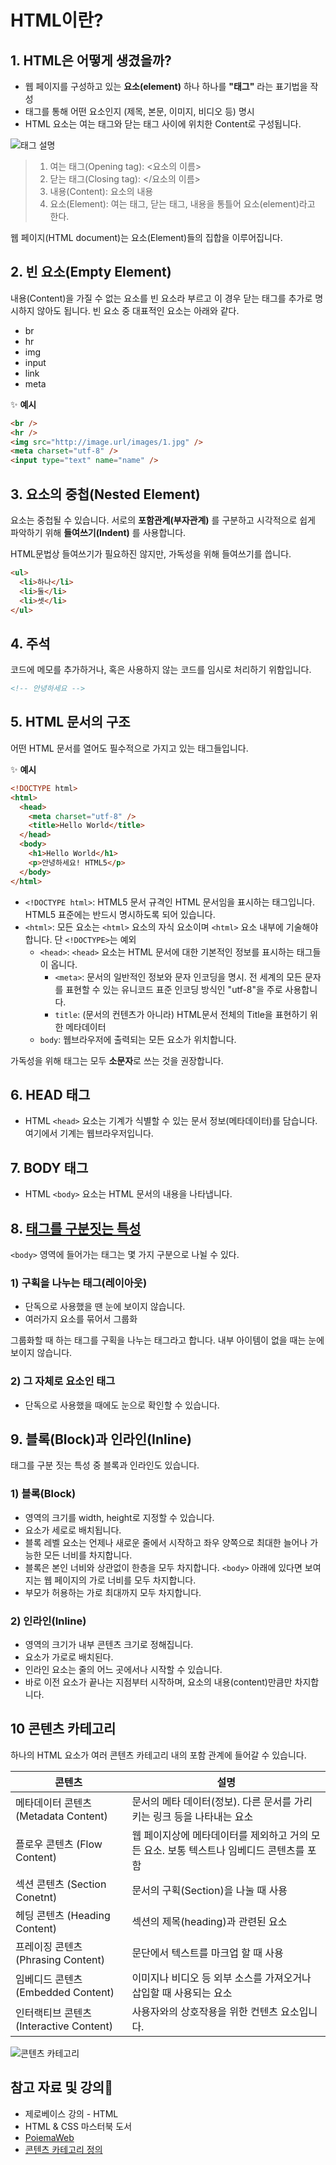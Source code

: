 # HTML이란?

## 1. HTML은 어떻게 생겼을까?

- 웹 페이지를 구성하고 있는 **요소(element)** 하나 하나를 **"태그"** 라는 표기법을 작성
- 태그를 통해 어떤 요소인지 (제목, 본문, 이미지, 비디오 등) 명시
- HTML 요소는 여는 태그와 닫는 태그 사이에 위치한 Content로 구성됩니다.

![태그 설명](./images/whatisHTML1.png)

> 1.  여는 태그(Opening tag): <요소의 이름>
> 2.  닫는 태그(Closing tag): </요소의 이름>
> 3.  내용(Content): 요소의 내용
> 4.  요소(Element): 여는 태그, 닫는 태그, 내용을 통틀어 요소(element)라고 한다.

웹 페이지(HTML document)는 요소(Element)들의 집합을 이루어집니다.

## 2. 빈 요소(Empty Element)

내용(Content)을 가질 수 없는 요소를 빈 요소라 부르고 이 경우 닫는 태그를 추가로 명시하지 않아도 됩니다.
빈 요소 중 대표적인 요소는 아래와 같다.

- br
- hr
- img
- input
- link
- meta

✨ **예시**

```html
<br />
<hr />
<img src="http://image.url/images/1.jpg" />
<meta charset="utf-8" />
<input type="text" name="name" />
```

## 3. 요소의 중첩(Nested Element)

요소는 중첩될 수 있습니다. 서로의 **포함관계(부자관계)** 를 구분하고 시각적으로 쉽게 파악하기 위해 **들여쓰기(Indent)** 를 사용합니다.

HTML문법상 들여쓰기가 필요하진 않지만, 가독성을 위해 들여쓰기를 씁니다.

```html
<ul>
  <li>하나</li>
  <li>둘</li>
  <li>셋</li>
</ul>
```


## 4. 주석

코드에 메모를 추가하거나, 혹은 사용하지 않는 코드를 임시로 처리하기 위함입니다.

```html
<!-- 안녕하세요 -->
```

## 5. HTML 문서의 구조

어떤 HTML 문서를 열어도 필수적으로 가지고 있는 태그들입니다.

✨ **예시**

```html
<!DOCTYPE html>
<html>
  <head>
    <meta charset="utf-8" />
    <title>Hello World</title>
  </head>
  <body>
    <h1>Hello World</h1>
    <p>안녕하세요! HTML5</p>
  </body>
</html>
```

- `<!DOCTYPE html>`: HTML5 문서 규격인 HTML 문서임을 표시하는 태그입니다. HTML5 표준에는 반드시 명시하도록 되어 있습니다.
- `<html>`: 모든 요소는 `<html>` 요소의 자식 요소이며 `<html>` 요소 내부에 기술해야 합니다. 단 `<!DOCTYPE>`는 예외
  - `<head>`: `<head>` 요소는 HTML 문서에 대한 기본적인 정보를 표시하는 태그들이 옵니다. 
    - `<meta>`: 문서의 일반적인 정보와 문자 인코딩을 명시. 전 세계의 모든 문자를 표현할 수 있는 유니코드 표준 인코딩 방식인 "utf-8"을 주로 사용합니다.
    - `title`: (문서의 컨텐츠가 아니라) HTML문서 전체의 Title을 표현하기 위한 메타데이터
  - `body`: 웹브라우저에 출력되는 모든 요소가 위치합니다.


가독성을 위해 태그는 모두 **소문자**로 쓰는 것을 권장합니다.

## 6. HEAD 태그

- HTML `<head>` 요소는 기계가 식별할 수 있는 문서 정보(메타데이터)를 담습니다. 여기에서 기계는 웹브라우저입니다.

## 7. BODY 태그

- HTML `<body>` 요소는 HTML 문서의 내용을 나타냅니다.

## 8. [태그를 구분짓는 특성](https://github.com/canmarkme/Today-ILearned/blob/main/HTML/05.%20%EA%B5%AC%EC%A1%B0%EB%A5%BC%20%EB%82%98%ED%83%80%EB%82%B4%EB%8A%94%20%EC%9A%94%EC%86%8C.md)

`<body>` 영역에 들어가는 태그는 몇 가지 구분으로 나뉠 수 있다.

### 1) 구획을 나누는 태그(레이아웃)

- 단독으로 사용했을 땐 눈에 보이지 않습니다.
- 여러가지 요소를 묶어서 그룹화

그룹화할 때 하는 태그를 구획을 나누는 태그라고 합니다. 내부 아이템이 없을 때는 눈에 보이지 않습니다.

### 2) 그 자체로 요소인 태그

- 단독으로 사용했을 때에도 눈으로 확인할 수 있습니다.

## 9. 블록(Block)과 인라인(Inline)

태그를 구분 짓는 특성 중 블록과 인라인도 있습니다.

### 1) 블록(Block)

- 영역의 크기를 width, height로 지정할 수 있습니다.
- 요소가 세로로 배치됩니다.
- 블록 레벨 요소는 언제나 새로운 줄에서 시작하고 좌우 양쪽으로 최대한 늘어나 가능한 모든 너비를 차지합니다.
- 블록은 본인 너비와 상관없이 한층을 모두 차지합니다. `<body>` 아래에 있다면 보여지는 웹 페이지의 가로 너비를 모두 차지합니다.
- 부모가 허용하는 가로 최대까지 모두 차지합니다.

### 2) 인라인(Inline)

- 영역의 크기가 내부 콘텐츠 크기로 정해집니다.
- 요소가 가로로 배치된다.
- 인라인 요소는 줄의 어느 곳에서나 시작할 수 있습니다.
- 바로 이전 요소가 끝나는 지점부터 시작하며, 요소의 내용(content)만큼만 차지합니다.

## 10 콘텐츠 카테고리

하나의 HTML 요소가 여러 콘텐츠 카테고리 내의 포함 관계에 들어갈 수 있습니다.

| 콘텐츠                                  | 설명                                                                                     |
| --------------------------------------- | ---------------------------------------------------------------------------------------- |
| 메타데이터 콘텐츠 (Metadata Content)    | 문서의 메타 데이터(정보). 다른 문서를 가리키는 링크 등을 나타내는 요소                   |
| 플로우 콘텐츠 (Flow Content)            | 웹 페이지상에 메타데이터를 제외하고 거의 모든 요소. 보통 텍스트나 임베디드 콘텐츠를 포함 |
| 섹션 콘텐츠 (Section Conetnt)           | 문서의 구획(Section)을 나눌 때 사용                                                      |
| 헤딩 콘텐츠 (Heading Content)           | 섹션의 제목(heading)과 관련된 요소                                                       |
| 프레이징 콘텐츠 (Phrasing Content)      | 문단에서 텍스트를 마크업 할 때 사용                                                      |
| 임베디드 콘텐츠 (Embedded Content)      | 이미지나 비디오 등 외부 소스를 가져오거나 삽입할 때 사용되는 요소                        |
| 인터랙티브 콘텐츠 (Interactive Content) | 사용자와의 상호작용을 위한 컨텐츠 요소입니다.                                            |

![콘텐츠 카테고리](./images/Content_categories_venn.png)

## 참고 자료 및 강의📑

- 제로베이스 강의 - HTML
- HTML & CSS 마스터북 도서
- [PoiemaWeb](https://poiemaweb.com/)
- [콘텐츠 카테고리 정의](https://developer.mozilla.org/ko/docs/Web/Guide/HTML/Content_categories)
